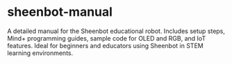 # sheenbot-manual
A detailed manual for the Sheenbot educational robot. Includes setup steps, Mind+ programming guides, sample code for OLED and RGB, and IoT features. Ideal for beginners and educators using Sheenbot in STEM learning environments.
